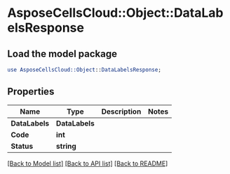 # AsposeCellsCloud::Object::DataLabelsResponse 

## Load the model package
```perl
use AsposeCellsCloud::Object::DataLabelsResponse;
```

## Properties
Name | Type | Description | Notes
------------ | ------------- | ------------- | -------------
**DataLabels** | **DataLabels** |  |
**Code** | **int** |  |
**Status** | **string** |  |  

[[Back to Model list]](../README.md#documentation-for-models) [[Back to API list]](../README.md#documentation-for-api-endpoints) [[Back to README]](../README.md)

